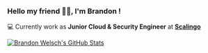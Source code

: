 ### Hello my friend 👋🏻, I'm Brandon !

💻 Currently work as **Junior Cloud & Security Engineer** at [**Scalingo**](https://scalingo.com)

<a href="https://github.com/anuraghazra/github-readme-stats">
  <img align="center" src="https://github-readme-stats.vercel.app/api?username=brandon-welsch&theme=react" alt="Brandon Welsch's GitHub Stats" />
</a>
